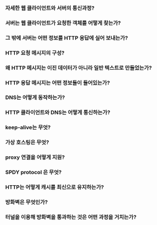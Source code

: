 ### 자세한 웹 클라이언트와 서버의 통신과정?

### 서버는 웹 클라이언트가 요청한 객체를 어떻게 찾는가?

### 그 밖에 서버는 어떤 정보를 HTTP 응답에 실어 보내는가?

### HTTP 요청 메시지의 구성?

### 왜 HTTP 메시지는 이진 데이터가 아니라 일반 텍스트로 만들었는가?

### HTTP 응답 메시지는 어떤 정보들이 들어있는가?

### DNS는 어떻게 동작하는가?

### HTTP 클라이언트와 DNS는 어떻게 통신하는가?

### keep-alive는 무엇?

### 가상 호스팅은 무엇?

### proxy 연결을 어떻게 지원?

### SPDY protocol 은 무엇?

### HTTP는 어떻게 캐시를 최신으로 유지하는가?

### 방화벽은 무엇인가?

### 터널을 이용해 방화벽을 통과하는 것은 어떤 과정을 거치는가?
